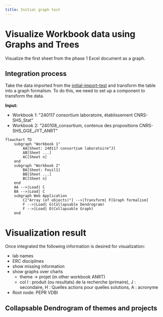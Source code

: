 ```yaml
---
title: Initial graph test
---
```


# Visualize Workbook data using Graphs and Trees

Visualize the first sheet from the phase 1 Excel document as a graph.

## Integration process

Take the data imported from the [initial-import-test](./initial-import-test) and transform the table into a graph formalism.
To do this, we need to set up a component to transform the data.

**Input:**
- Workbook 1: "240117 consortium laboratoire, établissement CNRS-SHS_Stat"
- Workbook 2: "240108_consortium, contenus des propositions CNRS-SHS_GGE_JYT_ANRT"

```mermaid
flowchart TD
    subgraph "Workbook 1"
        AA[Sheet: 240117 consortium laboratoire^J]
        AB[Sheet ...]
        AC[Sheet n]
    end
    subgraph "Workbook 2"
        BA[Sheet: Feuil1]
        BB[Sheet ...]
        BC[Sheet n]
    end
    AA -->|Load| C
    BA -->|Load| C
    subgraph Web Application
        C["Array (of objects)"] -->|Transform| F[Graph formalism]
        F -->|Load| G(Collapsable Dendrogram)
        F -->|Load| D(Collapsable Graph)
    end
```

# Visualization result

Once integrated the following information is desired for visualization:
- lab names
- ERC disciplines
- show missing information
- show graphs over charts
  - theme -> projet (in other workbook ANRT)
  - col I : produit (ou resultats) de la recherche (primaire), J : secondaire, H : Quelles actions pour quelles solutions, A : acronyme
- Root node: PEPR VDBI


## Collapsable Dendrogram of themes and projects
 